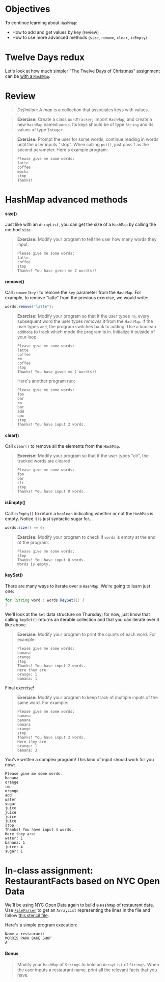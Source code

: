 # Objectives

To continue learning about `HashMap`:
- How to add and get values by key (review)
- How to use more advanced methods (`size`, `remove`, `clear`, `isEmpty`)

# Twelve Days redux

Let's look at how much simpler "The Twelve Days of Christmas" assignment can be [with a `HashMap`](https://github.com/accesscode-2-1/unit-0/blob/master/in-class%20exercise%20solutions/TwelveDaysHM.java).

# Review
> *Definition:* A *map* is a collection that associates keys with values.

> **Exercise:** Create a class `WordTracker`; import `HashMap`; and create a new `HashMap` named `words`. Its keys should be of type `String` and its values of type `Integer`.

> **Exercise:** Prompt the user for some words; continue reading in words until the user inputs "stop". When calling `put()`, just pass 1 as the second parameter. Here's example program:
> ```
> Please give me some words:
> latte
> coffee
> mocha
> stop
> Thanks!
> ```

# HashMap advanced methods

#### size()

Just like with an `ArrayList`, you can get the size of a `HashMap` by calling the method `size`.

> **Exercise:** Modify your program to tell the user how many words they input.
> ```
> Please give me some words:
> latte
> coffee
> stop
> Thanks! You have given me 2 word(s)!
> ```

#### remove()

Call `remove(key)` to remove the `key` parameter from the `HashMap`. For example, to remove "latte" from the previous exercise, we would write:

```java
words.remove("latte");
```

> **Exercise:** Modify your program so that if the user types `rm`, every subsequent word the user types *removes* it from the `HashMap`. If the user types `add`, the program switches back to adding. Use a boolean `addMode` to track which mode the program is in. Initialize it outside of your loop. 
> ```
> Please give me some words:
> latte
> coffee
> rm
> coffee
> stop
> Thanks! You have given me 1 word(s)!
> ```
> Here's another program run:
> ```
> Please give me some words:
> foo
> bar
> rm
> bar
> add
> qux
> stop
> Thanks! You have input 2 words.
> ```

#### clear()

Call `clear()` to remove all the elements from the `HashMap`.

> **Exercise:** Modify your program so that if the user types "clr", the tracked words are cleared.
> ```
> Please give me some words:
> foo
> bar
> clr
> stop
> Thanks! You have input 0 words.
> ```

#### isEmpty()

Call `isEmpty()` to return a `boolean` indicating whether or not the `HashMap` is empty. Notice it is just syntactic sugar for...

```java
words.size() == 0;
```

> **Exercise:** Modify your program to check if `words` is empty at the end of the program. 
> ```
> Please give me some words:
> stop
> Thanks! You have input 0 words.
> Words is empty.
> ```

#### keySet()

There are many ways to iterate over a `HashMap`. We're going to learn just one:

```java
for (String word : words.keySet()) {
}
```

We'll look at the `Set` data structure on Thursday; for now, just know that calling `keySet()` returns an iterable collection and that you can iterate over it like above.

> **Exercise:** Modify your program to print the counts of each word. For example:
> ```
> Please give me some words:
> banana
> orange
> stop
> Thanks! You have input 2 words.
> Here they are:
> orange: 1
> banana: 1
> ```

Final exercise!

> **Exercise:** Modify your program to keep track of multiple inputs of the same word. For example:
> ```
> Please give me some words:
> banana
> banana
> banana
> orange
> stop
> Thanks! You have input 2 words.
> Here they are:
> orange: 1
> banana: 3

You've written a complex program! This kind of input should work for you now:

```
Please give me some words:
banana
orange
rm
orange
add
water
sugar
juice
juice
juice
juice
stop
Thanks! You have input 4 words.
Here they are:
water: 1
banana: 1
juice: 4
sugar: 1
```

# In-class assignment: RestaurantFacts based on NYC Open Data

We'll be using NYC Open Data again to build a `HashMap` of [restaurant data](https://data.cityofnewyork.us/Health/DOHMH-New-York-City-Restaurant-Inspection-Results/xx67-kt59). Use [`FileParser`](in-class%20exercise%20solutions/RestaurantFacts/FileParser.java) to get an `ArrayList` representing the lines in the file and follow [this stencil file](in-class%20exercise%20solutions/RestaurantFacts/RestaurantFacts.java).

Here's a simple program execution:

```
Name a restaurant:
MORRIS PARK BAKE SHOP
A
```

#### Bonus
> Modify your `HashMap` of `String`s to hold an `ArrayList` of `String`s. When the user inputs a restaurant name, print all the relevant facts that you have.

